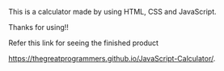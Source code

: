 This is a calculator made by using HTML, CSS and JavaScript.

Thanks for using!!

Refer this link for seeing the finished product

https://thegreatprogrammers.github.io/JavaScript-Calculator/.
